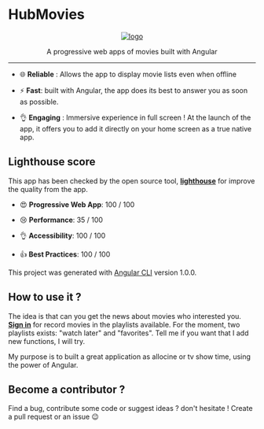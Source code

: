 # HubMovies

<p align="center">
    <a href="https://hubmovies-a26fc.firebaseapp.com"><img src="https://rawgit.com/clamarque/hub-movies/master/src/assets/icons/android-chrome-192x192.png" alt="logo" />
    </a>
</p>

<p align="center">
    A progressive web apps of movies built with Angular
</p>
<hr>

- :globe_with_meridians: **Reliable** : Allows the app to display movie lists even when offline

- :zap: **Fast**: built with Angular, the app does its best to answer you as soon as possible.

- :ok_hand: **Engaging** : Immersive experience in full screen ! At the launch of the app, it offers you to add it directly on your home screen as a true native app.

## Lighthouse score

This app has been checked by the open source tool, [**lighthouse**](https://github.com/GoogleChrome/lighthouse) for improve the quality from the app. 

- :heart_eyes: **Progressive Web App**: 100 / 100

- :cry: **Performance**: 35 / 100

- :ok_hand: **Accessibility**: 100 / 100

- :thumbsup: **Best Practices**: 100 / 100

This project was generated with [Angular CLI](https://github.com/angular/angular-cli) version 1.0.0.

## How to use it ?

The idea is that can you get the news about movies who interested you. [**Sign in**](https://hubmovies-a26fc.firebaseapp.com/sign-in) for record movies in the playlists available. For the moment, two playlists exists: "watch later" and "favorites". Tell me if you want that I add new functions, I will try. 

My purpose is to built a great application as allocine or tv show time, using the power of Angular.

## Become a contributor ?

Find a bug, contribute some code or suggest ideas ? don't hesitate ! Create a pull request or an issue :wink:
